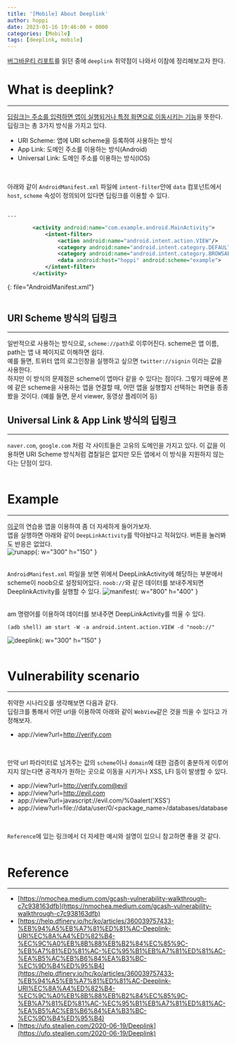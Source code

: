 ```yaml
---
title: '[Mobile] About Deeplink'
author: hoppi
date: 2023-01-16 19:46:00 + 0000
categories: [Mobile]
tags: [deeplink, mobile]
---
```

[버그바운티 리포트](https://nmochea.medium.com/gcash-vulnerability-walkthrough-c7c938163dfb)를 읽던 중에 `deeplink` 취약점이 나와서 이참에 정리해보고자 한다.  

# What is deeplink?
***
<u>딥링크는 주소를 입력하면 앱이 실행되거나 특정 화면으로 이동시키는 기능</u>을 뜻한다.  
딥링크는 총 3가지 방식을 가지고 있다.  
- URI Scheme: 앱에 URI scheme을 등록하여 사용하는 방식
- App Link: 도메인 주소를 이용하는 방식(Android)
- Universal Link: 도메인 주소를 이용하는 방식(IOS)  
<br/>

아래와 같이 `AndroidManifest.xml` 파일에 `intent-filter`안에 `data` 컴포넌트에서 `host`, `scheme` 속성이 정의되어 있다면 딥링크를 이용할 수 있다.  
```xml

...

        <activity android:name="com.example.android.MainActivity">
            <intent-filter>
                <action android:name="android.intent.action.VIEW"/>
                <category android:name="android.intent.category.DEFAULT"/>
                <category android:name="android.intent.category.BROWSABLE"/>
                <data android:host="hoppi" android:scheme="example">
            </intent-filter>
        </activity>
```
{: file="AndroidManifest.xml"}  
<br/>

## URI Scheme 방식의 딥링크
***
일반적으로 사용하는 방식으로, `scheme://path`로 이루어진다. scheme은 앱 이름, path는 앱 내 페이지로 이해하면 쉽다.  
예를 들면, 트위터 앱의 로그인창을 실행하고 싶으면 `twitter://signin` 이라는 값을 사용한다.  
하지만 이 방식의 문제점은 scheme이 앱마다 같을 수 있다는 점이다. 그렇기 때문에 폰에 같은 scheme을 사용하는 앱을 연결할 때, 어떤 앱을 실행할지 선택하는 화면을 종종 봤을 것이다. (예를 들면, 문서 viewer, 동영상 플레이어 등)  

## Universal Link & App Link 방식의 딥링크
***
`naver.com`, `google.com` 처럼 각 사이트들은 고유의 도메인을 가지고 있다. 이 값을 이용하면 URI Scheme 방식처럼 겹칠일은 없지만 모든 앱에서 이 방식을 지원하지 않는다는 단점이 있다.  
<br/>

# Example
***
[이곳](https://github.com/harshitrajpal/Vulnerable-DeepLinkActivity)의 연습용 앱을 이용하여 좀 더 자세하게 들어가보자.  
앱을 실행하면 아래와 같이 `DeepLinkActivity`를 막아놨다고 적혀있다. 버튼을 눌러봐도 반응은 없었다.  
![runapp](../../../assets/img/2023-01-16/2023-01-16-runapp.png){: w="300" h="150" }  
<br/>

`AndroidManifest.xml` 파일을 보면 위에서 DeepLinkActivity에 해당하는 부분에서 scheme이 noob으로 설정되어있다. `noob://`와 같은 데이터를 보내주게되면 DeeplinkActivity를 실행할 수 있다.
![manifest](../../../assets/img/2023-01-16/2023-01-16-manifest.png){: w="800" h="400" }  
<br/>

am 명령어를 이용하여 데이터를 보내주면 DeepLinkActivity를 띄울 수 있다.  
```shell
(adb shell) am start -W -a android.intent.action.VIEW -d "noob://"
```  
![deeplink](../../../assets/img/2023-01-16/2023-01-16-deeplink.png){: w="300" h="150" }  
<br/>

# Vulnerability scenario
***
취약한 시나리오를 생각해보면 다음과 같다.  
딥링크를 통해서 어떤 url을 이용하여 아래와 같이 `WebView`같은 것을 띄을 수 있다고 가정해보자.  
- app://view?url=http://verify.com  
<br/>

만약 url 파라미터로 넘겨주는 값의 `scheme`이나 `domain`에 대한 검증이 충분하게 이루어지지 않는다면 공격자가 원하는 곳으로 이동을 시키거나 XSS, LFI 등이 발생할 수 있다.  
- app://view?url=http://verify.com@evil
- app://view?url=http://evil.com
- app://view?url=javascript://evil.com/%0aalert('XSS')
- app://view?url=file://data/user/0/<package_name>/databases/database  
<br/>

`Reference`에 있는 링크에서 더 자세한 예시와 설명이 있으니 참고하면 좋을 것 같다.  
<br/>

# Reference
***
- [https://nmochea.medium.com/gcash-vulnerability-walkthrough-c7c938163dfb](https://nmochea.medium.com/gcash-vulnerability-walkthrough-c7c938163dfb)
- [https://help.dfinery.io/hc/ko/articles/360039757433-%EB%94%A5%EB%A7%81%ED%81%AC-Deeplink-URI%EC%8A%A4%ED%82%B4-%EC%9C%A0%EB%8B%88%EB%B2%84%EC%85%9C-%EB%A7%81%ED%81%AC-%EC%95%B1%EB%A7%81%ED%81%AC-%EA%B5%AC%EB%B6%84%EA%B3%BC-%EC%9D%B4%ED%95%B4](https://help.dfinery.io/hc/ko/articles/360039757433-%EB%94%A5%EB%A7%81%ED%81%AC-Deeplink-URI%EC%8A%A4%ED%82%B4-%EC%9C%A0%EB%8B%88%EB%B2%84%EC%85%9C-%EB%A7%81%ED%81%AC-%EC%95%B1%EB%A7%81%ED%81%AC-%EA%B5%AC%EB%B6%84%EA%B3%BC-%EC%9D%B4%ED%95%B4)
- [https://ufo.stealien.com/2020-06-19/Deeplink](https://ufo.stealien.com/2020-06-19/Deeplink)